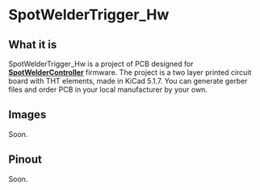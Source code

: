 # SpotWelderTrigger_Hw

## What it is
SpotWelderTrigger_Hw is a project of PCB designed for **[SpotWelderController](https://github.com/maciejkwasek/SpotWelderController)** firmware.
The project is a two layer printed circuit board with THT elements, made in KiCad 5.1.7.
You can generate gerber files and order PCB in your local manufacturer by your own.

## Images
Soon.


## Pinout
Soon.

